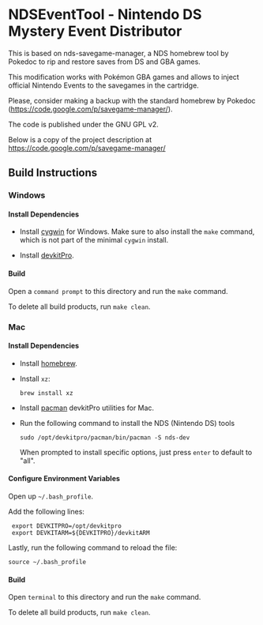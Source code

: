 # NDSEventTool - Nintendo DS Mystery Event Distributor

This is based on nds-savegame-manager, a NDS homebrew tool by Pokedoc to rip and restore saves from DS and GBA games.

This modification works with Pokémon GBA games and allows to inject official Nintendo Events to the savegames in the cartridge.

Please, consider making a backup with the standard homebrew by Pokedoc (https://code.google.com/p/savegame-manager/).


The code is published under the GNU GPL v2.

Below is a copy of the project description at https://code.google.com/p/savegame-manager/

## Build Instructions

### Windows

#### Install Dependencies

- Install [cygwin](https://cygwin.com/install.html) for Windows. Make sure to also install the `make` command,
which is not part of the minimal `cygwin` install.


- Install [devkitPro](https://devkitpro.org/wiki/Getting_Started).

#### Build

Open a `command prompt` to this directory and run the `make` command.

To delete all build products, run `make clean`.

### Mac

#### Install Dependencies

- Install [homebrew](https://brew.sh/).

- Install `xz`:

   ```
   brew install xz
   ```

- Install [pacman](https://github.com/devkitPro/pacman/releases/latest) devkitPro utilities for Mac.

- Run the following command to install the NDS (Nintendo DS) tools

   ```
   sudo /opt/devkitpro/pacman/bin/pacman -S nds-dev
   ```

   When prompted to install specific options, just press `enter` to default to "all".

#### Configure Environment Variables

Open up `~/.bash_profile`.

Add the following lines:

```
 export DEVKITPRO=/opt/devkitpro
 export DEVKITARM=${DEVKITPRO}/devkitARM
```

Lastly, run the following command to reload the file:

```
source ~/.bash_profile
```

#### Build

Open `terminal` to this directory and run the `make` command.

To delete all build products, run `make clean`.
